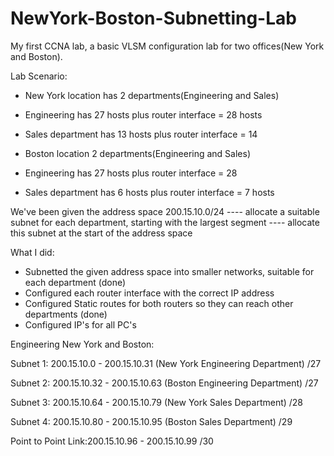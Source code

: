 # NewYork-Boston-Subnetting-Lab
My first CCNA lab, a basic VLSM configuration lab for two offices(New York and Boston).

Lab Scenario:
- New York location has 2 departments(Engineering and Sales)
- Engineering has 27 hosts plus router interface = 28 hosts
- Sales department has 13 hosts plus router interface = 14

- Boston location 2 departments(Engineering and Sales)
- Engineering has 27 hosts plus router interface = 28
- Sales department has 6 hosts plus router interface = 7 hosts

We've been given the address space 200.15.10.0/24
---- allocate a suitable subnet for each department, starting with the largest segment
---- allocate this subnet at the start of the address space


What I did:
- Subnetted the given address space into smaller networks, suitable for each department (done)
- Configured each router interface with the correct IP address
- Configured Static routes for both routers so they can reach other departments (done)
- Configured IP's for all PC's


Engineering New York and Boston:

Subnet 1: 200.15.10.0 - 200.15.10.31 (New York Engineering Department) /27

Subnet 2: 200.15.10.32 - 200.15.10.63 (Boston Engineering Department) /27


Subnet 3: 200.15.10.64 - 200.15.10.79 (New York Sales Department) /28

Subnet 4: 200.15.10.80 - 200.15.10.95 (Boston Sales Department) /29

Point to Point Link:200.15.10.96 - 200.15.10.99 /30
